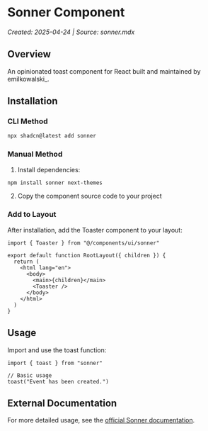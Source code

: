 # Sonner Component

*Created: 2025-04-24 | Source: sonner.mdx*

## Overview
An opinionated toast component for React built and maintained by emilkowalski_.

## Installation

### CLI Method
```bash
npx shadcn@latest add sonner
```

### Manual Method
1. Install dependencies:
```bash
npm install sonner next-themes
```
2. Copy the component source code to your project

### Add to Layout
After installation, add the Toaster component to your layout:

```tsx
import { Toaster } from "@/components/ui/sonner"

export default function RootLayout({ children }) {
  return (
    <html lang="en">
      <body>
        <main>{children}</main>
        <Toaster />
      </body>
    </html>
  )
}
```

## Usage

Import and use the toast function:

```tsx
import { toast } from "sonner"

// Basic usage
toast("Event has been created.")
```

## External Documentation
For more detailed usage, see the [official Sonner documentation](https://sonner.emilkowal.ski).